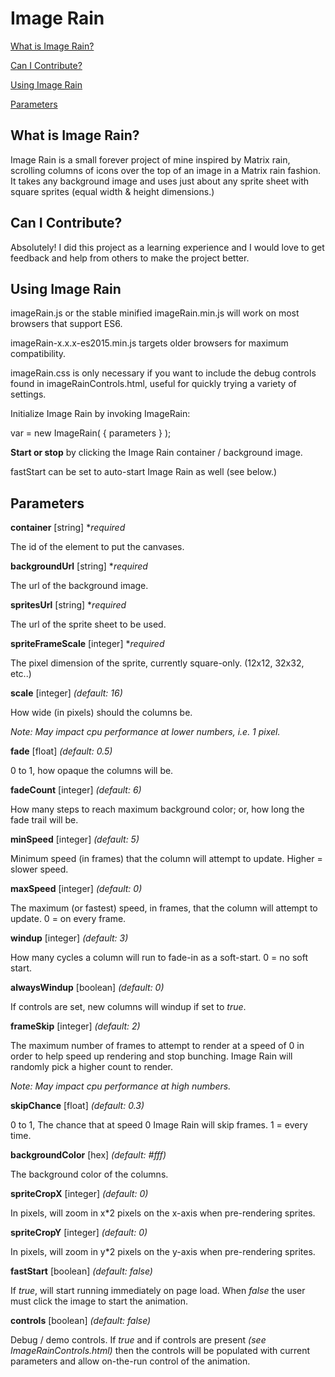 # Image Rain

[What is Image Rain?](#whatIs)

[Can I Contribute?](#contribute)

[Using Image Rain](#install)

[Parameters](#parameters)

## <a name="whatIs"></a> What is Image Rain?

Image Rain is a small forever project of mine inspired by Matrix rain, scrolling columns of icons over the top of an image in a Matrix rain fashion. It takes any background image and uses just about any sprite sheet with square sprites (equal width & height dimensions.)

## <a name="contribute"></a> Can I Contribute?

Absolutely! I did this project as a learning experience and I would love to get feedback and help from others to make the project better.

## <a name="install"></a> Using Image Rain

imageRain.js or the stable minified imageRain.min.js will work on most browsers that support ES6.

imageRain-x.x.x-es2015.min.js targets older browsers for maximum compatibility.

imageRain.css is only necessary if you want to include the debug controls found in imageRainControls.html, useful for quickly trying a variety of settings.


Initialize Image Rain by invoking ImageRain:

var = new ImageRain( { parameters } );


**Start or stop** by clicking the Image Rain container / background image.

fastStart can be set to auto-start Image Rain as well (see below.)

## <a name="parameters"></a> Parameters

**container** [string] **required*

The id of the element to put the canvases.


**backgroundUrl** [string] **required*

The url of the background image.


**spritesUrl** [string] **required*

The url of the sprite sheet to be used.


**spriteFrameScale** [integer] **required*

The pixel dimension of the sprite, currently square-only. (12x12, 32x32, etc..)


**scale** [integer] *(default: 16)*

How wide (in pixels) should the columns be.

*Note: May impact cpu performance at lower numbers, i.e. 1 pixel.*


**fade** [float] *(default: 0.5)*

0 to 1, how opaque the columns will be.


**fadeCount** [integer] *(default: 6)*

How many steps to reach maximum background color; or, how long the fade trail will be.


**minSpeed** [integer] *(default: 5)*

Minimum speed (in frames) that the column will attempt to update. Higher = slower speed.


**maxSpeed** [integer] *(default: 0)*

The maximum (or fastest) speed, in frames, that the column will attempt to update. 0 = on every frame.


**windup** [integer] *(default: 3)*

How many cycles a column will run to fade-in as a soft-start. 0 = no soft start.


**alwaysWindup** [boolean] *(default: 0)*

If controls are set, new columns will windup if set to *true*.


**frameSkip** [integer] *(default: 2)*

The maximum number of frames to attempt to render at a speed of 0 in order to help speed up rendering and stop bunching. Image Rain will randomly pick a higher count to render.

*Note: May impact cpu performance at high numbers.*


**skipChance** [float] *(default: 0.3)*

0 to 1, The chance that at speed 0 Image Rain will skip frames. 1 = every time.


**backgroundColor** [hex] *(default: #fff)*

The background color of the columns.


**spriteCropX** [integer] *(default: 0)*

In pixels, will zoom in x*2 pixels on the x-axis when pre-rendering sprites.


**spriteCropY** [integer] *(default: 0)*

In pixels, will zoom in y*2 pixels on the y-axis when pre-rendering sprites.


**fastStart** [boolean] *(default: false)*

If *true*, will start running immediately on page load. When *false* the user must click the image to start the animation.


**controls** [boolean] *(default: false)*

Debug / demo controls. If *true* and if controls are present *(see ImageRainControls.html)* then the controls will be populated with current parameters and allow on-the-run control of the animation.

